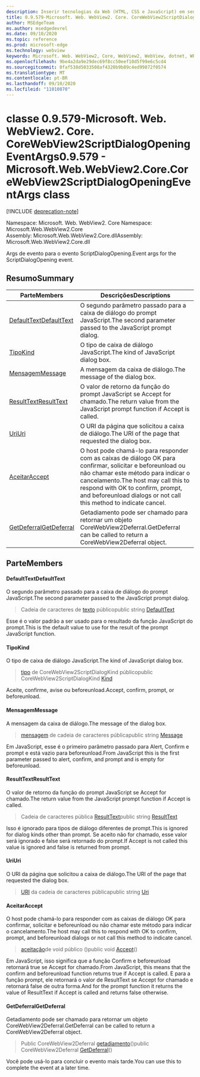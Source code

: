 ```yaml
---
description: Inserir tecnologias da Web (HTML, CSS e JavaScript) em seus aplicativos nativos com o controle WebView2 do Microsoft Edge
title: 0.9.579-Microsoft. Web. WebView2. Core. CoreWebView2ScriptDialogOpeningEventArgs
author: MSEdgeTeam
ms.author: msedgedevrel
ms.date: 09/10/2020
ms.topic: reference
ms.prod: microsoft-edge
ms.technology: webview
keywords: Microsoft. Web. WebView2, Core, WebView2, WebView, dotnet, WPF, WinForms, app, Edge, CoreWebView2, CoreWebView2Controller, controle do navegador, Edge HTML, Microsoft. Web. WebView2. Core. CoreWebView2ScriptDialogOpeningEventArgs
ms.openlocfilehash: 9be4a2da9e29dec69f8cc50eef10d5f99e6c5cd4
ms.sourcegitcommit: 0faf538d5033508af4320b9b89c4ed99872f0574
ms.translationtype: MT
ms.contentlocale: pt-BR
ms.lasthandoff: 09/10/2020
ms.locfileid: "11010870"
---
```

# <span data-ttu-id="a3dd3-104">classe 0.9.579-Microsoft. Web. WebView2. Core. CoreWebView2ScriptDialogOpeningEventArgs</span><span class="sxs-lookup"><span data-stu-id="a3dd3-104">0.9.579 - Microsoft.Web.WebView2.Core.CoreWebView2ScriptDialogOpeningEventArgs class</span></span> 

[!INCLUDE [deprecation-note](../../includes/deprecation-note.md)]

<span data-ttu-id="a3dd3-105">Namespace: Microsoft. Web. WebView2. Core </span><span class="sxs-lookup"><span data-stu-id="a3dd3-105">Namespace: Microsoft.Web.WebView2.Core</span></span>\
<span data-ttu-id="a3dd3-106">Assembly: Microsoft.Web.WebView2.Core.dll</span><span class="sxs-lookup"><span data-stu-id="a3dd3-106">Assembly: Microsoft.Web.WebView2.Core.dll</span></span>

<span data-ttu-id="a3dd3-107">Args de evento para o evento ScriptDialogOpening.</span><span class="sxs-lookup"><span data-stu-id="a3dd3-107">Event args for the ScriptDialogOpening event.</span></span>

## <span data-ttu-id="a3dd3-108">Resumo</span><span class="sxs-lookup"><span data-stu-id="a3dd3-108">Summary</span></span>

 <span data-ttu-id="a3dd3-109">Parte</span><span class="sxs-lookup"><span data-stu-id="a3dd3-109">Members</span></span>                        | <span data-ttu-id="a3dd3-110">Descrições</span><span class="sxs-lookup"><span data-stu-id="a3dd3-110">Descriptions</span></span>
--------------------------------|---------------------------------------------
[<span data-ttu-id="a3dd3-111">DefaultText</span><span class="sxs-lookup"><span data-stu-id="a3dd3-111">DefaultText</span></span>](#defaulttext) | <span data-ttu-id="a3dd3-112">O segundo parâmetro passado para a caixa de diálogo do prompt JavaScript.</span><span class="sxs-lookup"><span data-stu-id="a3dd3-112">The second parameter passed to the JavaScript prompt dialog.</span></span>
[<span data-ttu-id="a3dd3-113">Tipo</span><span class="sxs-lookup"><span data-stu-id="a3dd3-113">Kind</span></span>](#kind) | <span data-ttu-id="a3dd3-114">O tipo de caixa de diálogo JavaScript.</span><span class="sxs-lookup"><span data-stu-id="a3dd3-114">The kind of JavaScript dialog box.</span></span>
[<span data-ttu-id="a3dd3-115">Mensagem</span><span class="sxs-lookup"><span data-stu-id="a3dd3-115">Message</span></span>](#message) | <span data-ttu-id="a3dd3-116">A mensagem da caixa de diálogo.</span><span class="sxs-lookup"><span data-stu-id="a3dd3-116">The message of the dialog box.</span></span>
[<span data-ttu-id="a3dd3-117">ResultText</span><span class="sxs-lookup"><span data-stu-id="a3dd3-117">ResultText</span></span>](#resulttext) | <span data-ttu-id="a3dd3-118">O valor de retorno da função do prompt JavaScript se Accept for chamado.</span><span class="sxs-lookup"><span data-stu-id="a3dd3-118">The return value from the JavaScript prompt function if Accept is called.</span></span>
[<span data-ttu-id="a3dd3-119">Uri</span><span class="sxs-lookup"><span data-stu-id="a3dd3-119">Uri</span></span>](#uri) | <span data-ttu-id="a3dd3-120">O URI da página que solicitou a caixa de diálogo.</span><span class="sxs-lookup"><span data-stu-id="a3dd3-120">The URI of the page that requested the dialog box.</span></span>
[<span data-ttu-id="a3dd3-121">Aceitar</span><span class="sxs-lookup"><span data-stu-id="a3dd3-121">Accept</span></span>](#accept) | <span data-ttu-id="a3dd3-122">O host pode chamá-lo para responder com as caixas de diálogo OK para confirmar, solicitar e beforeunload ou não chamar este método para indicar o cancelamento.</span><span class="sxs-lookup"><span data-stu-id="a3dd3-122">The host may call this to respond with OK to confirm, prompt, and beforeunload dialogs or not call this method to indicate cancel.</span></span>
[<span data-ttu-id="a3dd3-123">GetDeferral</span><span class="sxs-lookup"><span data-stu-id="a3dd3-123">GetDeferral</span></span>](#getdeferral) | <span data-ttu-id="a3dd3-124">Getadiamento pode ser chamado para retornar um objeto CoreWebView2Deferral.</span><span class="sxs-lookup"><span data-stu-id="a3dd3-124">GetDeferral can be called to return a CoreWebView2Deferral object.</span></span>

## <span data-ttu-id="a3dd3-125">Parte</span><span class="sxs-lookup"><span data-stu-id="a3dd3-125">Members</span></span>

#### <span data-ttu-id="a3dd3-126">DefaultText</span><span class="sxs-lookup"><span data-stu-id="a3dd3-126">DefaultText</span></span> 

<span data-ttu-id="a3dd3-127">O segundo parâmetro passado para a caixa de diálogo do prompt JavaScript.</span><span class="sxs-lookup"><span data-stu-id="a3dd3-127">The second parameter passed to the JavaScript prompt dialog.</span></span>

> <span data-ttu-id="a3dd3-128">Cadeia de caracteres de [texto](#defaulttext) público</span><span class="sxs-lookup"><span data-stu-id="a3dd3-128">public string [DefaultText](#defaulttext)</span></span>

<span data-ttu-id="a3dd3-129">Esse é o valor padrão a ser usado para o resultado da função JavaScript do prompt.</span><span class="sxs-lookup"><span data-stu-id="a3dd3-129">This is the default value to use for the result of the prompt JavaScript function.</span></span>

#### <span data-ttu-id="a3dd3-130">Tipo</span><span class="sxs-lookup"><span data-stu-id="a3dd3-130">Kind</span></span> 

<span data-ttu-id="a3dd3-131">O tipo de caixa de diálogo JavaScript.</span><span class="sxs-lookup"><span data-stu-id="a3dd3-131">The kind of JavaScript dialog box.</span></span>

> <span data-ttu-id="a3dd3-132">[tipo](#kind) de CoreWebView2ScriptDialogKind público</span><span class="sxs-lookup"><span data-stu-id="a3dd3-132">public CoreWebView2ScriptDialogKind [Kind](#kind)</span></span>

<span data-ttu-id="a3dd3-133">Aceite, confirme, avise ou beforeunload.</span><span class="sxs-lookup"><span data-stu-id="a3dd3-133">Accept, confirm, prompt, or beforeunload.</span></span>

#### <span data-ttu-id="a3dd3-134">Mensagem</span><span class="sxs-lookup"><span data-stu-id="a3dd3-134">Message</span></span> 

<span data-ttu-id="a3dd3-135">A mensagem da caixa de diálogo.</span><span class="sxs-lookup"><span data-stu-id="a3dd3-135">The message of the dialog box.</span></span>

> <span data-ttu-id="a3dd3-136">[mensagem](#message) de cadeia de caracteres pública</span><span class="sxs-lookup"><span data-stu-id="a3dd3-136">public string [Message](#message)</span></span>

<span data-ttu-id="a3dd3-137">Em JavaScript, esse é o primeiro parâmetro passado para Alert, Confirm e prompt e está vazio para beforeunload.</span><span class="sxs-lookup"><span data-stu-id="a3dd3-137">From JavaScript this is the first parameter passed to alert, confirm, and prompt and is empty for beforeunload.</span></span>

#### <span data-ttu-id="a3dd3-138">ResultText</span><span class="sxs-lookup"><span data-stu-id="a3dd3-138">ResultText</span></span> 

<span data-ttu-id="a3dd3-139">O valor de retorno da função do prompt JavaScript se Accept for chamado.</span><span class="sxs-lookup"><span data-stu-id="a3dd3-139">The return value from the JavaScript prompt function if Accept is called.</span></span>

> <span data-ttu-id="a3dd3-140">Cadeia de caracteres pública [ResultText](#resulttext)</span><span class="sxs-lookup"><span data-stu-id="a3dd3-140">public string [ResultText](#resulttext)</span></span>

<span data-ttu-id="a3dd3-141">Isso é ignorado para tipos de diálogo diferentes de prompt.</span><span class="sxs-lookup"><span data-stu-id="a3dd3-141">This is ignored for dialog kinds other than prompt.</span></span> <span data-ttu-id="a3dd3-142">Se aceito não for chamado, esse valor será ignorado e false será retornado do prompt.</span><span class="sxs-lookup"><span data-stu-id="a3dd3-142">If Accept is not called this value is ignored and false is returned from prompt.</span></span>

#### <span data-ttu-id="a3dd3-143">Uri</span><span class="sxs-lookup"><span data-stu-id="a3dd3-143">Uri</span></span> 

<span data-ttu-id="a3dd3-144">O URI da página que solicitou a caixa de diálogo.</span><span class="sxs-lookup"><span data-stu-id="a3dd3-144">The URI of the page that requested the dialog box.</span></span>

> <span data-ttu-id="a3dd3-145">[URI](#uri) da cadeia de caracteres pública</span><span class="sxs-lookup"><span data-stu-id="a3dd3-145">public string [Uri](#uri)</span></span>

#### <span data-ttu-id="a3dd3-146">Aceitar</span><span class="sxs-lookup"><span data-stu-id="a3dd3-146">Accept</span></span> 

<span data-ttu-id="a3dd3-147">O host pode chamá-lo para responder com as caixas de diálogo OK para confirmar, solicitar e beforeunload ou não chamar este método para indicar o cancelamento.</span><span class="sxs-lookup"><span data-stu-id="a3dd3-147">The host may call this to respond with OK to confirm, prompt, and beforeunload dialogs or not call this method to indicate cancel.</span></span>

> <span data-ttu-id="a3dd3-148">[aceitação](#accept)de void público ()</span><span class="sxs-lookup"><span data-stu-id="a3dd3-148">public void [Accept](#accept)()</span></span>

<span data-ttu-id="a3dd3-149">Em JavaScript, isso significa que a função Confirm e beforeunload retornará true se Accept for chamado.</span><span class="sxs-lookup"><span data-stu-id="a3dd3-149">From JavaScript, this means that the confirm and beforeunload function returns true if Accept is called.</span></span> <span data-ttu-id="a3dd3-150">E para a função prompt, ele retornará o valor de ResultText se Accept for chamado e retornará false de outra forma.</span><span class="sxs-lookup"><span data-stu-id="a3dd3-150">And for the prompt function it returns the value of ResultText if Accept is called and returns false otherwise.</span></span>

#### <span data-ttu-id="a3dd3-151">GetDeferral</span><span class="sxs-lookup"><span data-stu-id="a3dd3-151">GetDeferral</span></span> 

<span data-ttu-id="a3dd3-152">Getadiamento pode ser chamado para retornar um objeto CoreWebView2Deferral.</span><span class="sxs-lookup"><span data-stu-id="a3dd3-152">GetDeferral can be called to return a CoreWebView2Deferral object.</span></span>

> <span data-ttu-id="a3dd3-153">Public CoreWebView2Deferral [getadiamento](#getdeferral)()</span><span class="sxs-lookup"><span data-stu-id="a3dd3-153">public CoreWebView2Deferral [GetDeferral](#getdeferral)()</span></span>

<span data-ttu-id="a3dd3-154">Você pode usá-lo para concluir o evento mais tarde.</span><span class="sxs-lookup"><span data-stu-id="a3dd3-154">You can use this to complete the event at a later time.</span></span>

